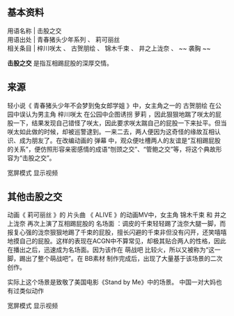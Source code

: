 **基本资料**  
---  
用语名称  |  击股之交   
用语出处  |  青春猪头少年系列  、  莉可丽丝   
相关条目  |  梓川咲太  、  古贺朋绘  、  锦木千束  、  井之上泷奈  、 ~~ 袭胸  ~~  
  
**击股之交** 是指互相踢屁股的深厚交情。

##  来源

轻小说《  青春猪头少年不会梦到兔女郎学姐  》中，女主角之一的  古贺朋绘  在公园中误认为男主角  梓川咲太  在公园中企图诱拐  萝莉
，因此狠狠地踹了咲太的屁股一下，结果发现自己错怪了咲太，因此要求咲太踹自己的屁股一下来扯平。但当咲太如此做的时候，却被巡警逮到。一来二去，两人便因为这奇怪的缘故互相认识、成为朋友了。在改编动画的
弹幕  中，观众便吐槽两人的友谊是“互相踢屁股的关系”，便仿照形容亲密感情的成语“刎颈之交”、“管鲍之交”等，将这个典故形容为“击股之交”。

宽屏模式  显示视频

##  其他击股之交

动画《  莉可丽丝  》的  片头曲  《  ALIVE  》的动画MV中，女主角  锦木千束  和  井之上泷奈  再次上演了互相踢屁股的  名场面
：调皮的千束轻轻踢了泷奈大腿一脚，而报复心强的泷奈狠狠地踢了千束的屁股，擅长闪避的千束非但没有闪开，还笑嘻嘻地摸自己的屁股。这样的表现在ACGN中不算常见，却极其贴合两人的性格，因此在播出之后，迅速成为名场面。因为该作在
萌战吧  比较火，所以又被称为“这一脚，踢出了整个萌战吧”。在  BB素材  制作完成后，出现了大量基于该场景的二次创作。

实际上这个场景是致敬了美国电影《Stand by Me》中的场景。  中国一对大妈也有过类似动作

宽屏模式  显示视频